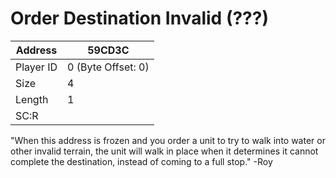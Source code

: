 #  Order Destination Invalid (???)
Address   | 59CD3C
----------|-------------
Player ID | 0 (Byte Offset: 0)
Size 	  | 4
Length 	  | 1
SC:R      | 

"When this address is frozen and you order a unit to try to walk into water or other invalid terrain, the unit will walk in place when it determines it cannot complete the destination, instead of coming to a full stop." -Roy
